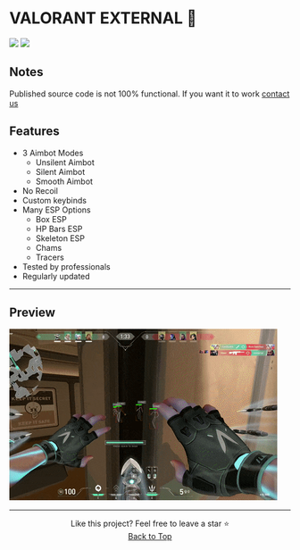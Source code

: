 # VALORANT EXTERNAL 🌌

<a href="https://github.com/Lunahax"><img src="https://img.shields.io/badge/c++-303030?style=for-the-badge&logo=c%2B%2B&logoColor=white"></a>
<a href="https://github.com/Lunahax"><img src="https://img.shields.io/badge/c%23-303030?style=for-the-badge&logo=c-sharp&logoColor=white"></a>

## Notes

Published source code is not 100% functional. If you want it to work [contact us](https://discord.gg/xod)

## Features
- 3 Aimbot Modes
  - Unsilent Aimbot
  - Silent Aimbot
  - Smooth Aimbot
- No Recoil
- Custom keybinds
- Many ESP Options
  - Box ESP 
  - HP Bars ESP
  - Skeleton ESP
  - Chams
  - Tracers
- Tested by professionals
- Regularly updated

---

## Preview

![Preview](https://raw.githubusercontent.com/Lunahax/Lunahax/main/img/ezgif-2-9baa580163.gif)

---

<p id="star" align="center">
Like this project? Feel free to leave a star ⭐<br>
<a href=#top>Back to Top</a>
</p>
